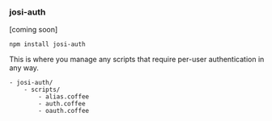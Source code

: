 ### josi-auth

[coming soon]

	npm install josi-auth

This is where you manage any scripts that require per-user authentication in any way. 

	- josi-auth/
		- scripts/
			- alias.coffee
			- auth.coffee
			- oauth.coffee